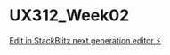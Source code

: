 # UX312_Week02

[Edit in StackBlitz next generation editor ⚡️](https://stackblitz.com/~/github.com/Mya-Certossi/UX312_Week02)